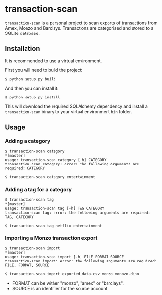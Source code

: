 # transaction-scan

`transaction-scan` is a personal project to scan exports of transactions from Amex, Monzo and Barclays. Transactions are categorised and stored to a SQLite database.

## Installation

It is recommended to use a virtual environment.

First you will need to build the project:

```shell script
$ python setup.py build
```

And then you can install it:

```shell script
$ python setup.py install
```

This will download the required SQLAlchemy dependency and install a `transaction-scan` binary to your virtual environment `bin` folder.

## Usage

### Adding a category

```shell script
$ transaction-scan category                                                                                                                                                               *[master] 
usage: transaction-scan category [-h] CATEGORY
transaction-scan category: error: the following arguments are required: CATEGORY

$ transaction-scan category entertainment
```

### Adding a tag for a category

```shell script
$ transaction-scan tag                                                                                                                                                                    *[master] 
usage: transaction-scan tag [-h] TAG CATEGORY
transaction-scan tag: error: the following arguments are required: TAG, CATEGORY

$ transaction-scan tag netflix entertainment
```

### Importing a Monzo transaction export

```shell script
$ transaction-scan import                                                                                                                                                                 *[master] 
usage: transaction-scan import [-h] FILE FORMAT SOURCE
transaction-scan import: error: the following arguments are required: FILE, FORMAT, SOURCE

$ transaction-scan import exported_data.csv monzo monozo-dino
```

* FORMAT can be wither "monzo", "amex" or "barclays".
* SOURCE is an identifier for the source account.



